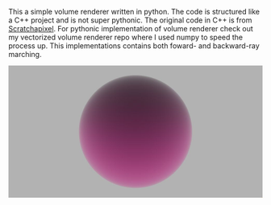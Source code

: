 This a simple volume renderer written in python. The code is structured like a C++ project and is not super pythonic. The original code in C++ is from  <a href="https://www.scratchapixel.com/lessons/3d-basic-rendering/volume-rendering-for-developers/intro-volume-rendering.html">Scratchapixel</a>. For pythonic implementation of volume renderer check out my vectorized volume renderer repo where I used numpy to speed the process up. This implementations contains both foward- and backward-ray marching.

<img src='vr.jpg'>
